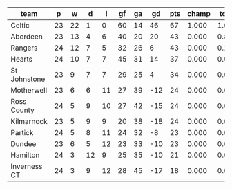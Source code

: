 |     team     | p  | w  | d  | l  | gf | ga | gd  | pts | champ | top2  | top3  | top4  |  5-7  | bot4  | bot3  | bot2  |
|--------------|----|----|----|----|----|----|-----|-----|-------|-------|-------|-------|-------|-------|-------|-------|
| Celtic       | 23 | 22 |  1 |  0 | 60 | 14 |  46 |  67 | 1.000 | 1.000 | 1.000 | 1.000 | 0.000 | 0.000 | 0.000 | 0.000|
| Aberdeen     | 23 | 13 |  4 |  6 | 40 | 20 |  20 |  43 | 0.000 | 0.803 | 0.968 | 0.997 | 0.003 | 0.000 | 0.000 | 0.000|
| Rangers      | 24 | 12 |  7 |  5 | 32 | 26 |   6 |  43 | 0.000 | 0.175 | 0.800 | 0.966 | 0.034 | 0.000 | 0.000 | 0.000|
| Hearts       | 24 | 10 |  7 |  7 | 45 | 31 |  14 |  37 | 0.000 | 0.018 | 0.169 | 0.718 | 0.282 | 0.000 | 0.000 | 0.000|
| St Johnstone | 23 |  9 |  7 |  7 | 29 | 25 |   4 |  34 | 0.000 | 0.004 | 0.064 | 0.317 | 0.683 | 0.000 | 0.000 | 0.000|
| Motherwell   | 23 |  6 |  6 | 11 | 27 | 39 | -12 |  24 | 0.000 | 0.000 | 0.000 | 0.000 | 0.318 | 0.500 | 0.335 | 0.183|
| Ross County  | 24 |  5 |  9 | 10 | 27 | 42 | -15 |  24 | 0.000 | 0.000 | 0.000 | 0.000 | 0.305 | 0.524 | 0.348 | 0.196|
| Kilmarnock   | 23 |  5 |  9 |  9 | 20 | 38 | -18 |  24 | 0.000 | 0.000 | 0.000 | 0.001 | 0.289 | 0.548 | 0.377 | 0.211|
| Partick      | 24 |  5 |  8 | 11 | 24 | 32 |  -8 |  23 | 0.000 | 0.000 | 0.000 | 0.000 | 0.453 | 0.370 | 0.228 | 0.112|
| Dundee       | 23 |  6 |  5 | 12 | 23 | 33 | -10 |  23 | 0.000 | 0.000 | 0.000 | 0.001 | 0.494 | 0.340 | 0.207 | 0.104|
| Hamilton     | 24 |  3 | 12 |  9 | 25 | 35 | -10 |  21 | 0.000 | 0.000 | 0.000 | 0.000 | 0.101 | 0.802 | 0.664 | 0.479|
| Inverness CT | 24 |  3 |  9 | 12 | 28 | 45 | -17 |  18 | 0.000 | 0.000 | 0.000 | 0.000 | 0.039 | 0.916 | 0.841 | 0.714|
